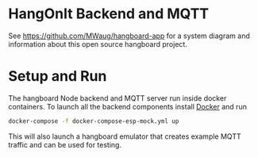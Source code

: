 # HangOnIt Backend and MQTT

See https://github.com/MWaug/hangboard-app for a system diagram and information about this open source hangboard project.

# Setup and Run

The hangboard Node backend and MQTT server run inside docker containers.
To launch all the backend components
install [Docker](https://www.docker.com) and run

```bash
docker-compose -f docker-compose-esp-mock.yml up
```

This will also launch a hangboard emulator that creates example MQTT traffic and can be used for testing.
